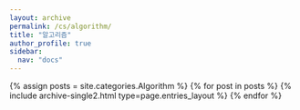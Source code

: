```yaml
---
layout: archive
permalink: /cs/algorithm/
title: "알고리즘"
author_profile: true
sidebar:
  nav: "docs"
---
```


{% assign posts = site.categories.Algorithm %}
{% for post in posts %} {% include archive-single2.html type=page.entries_layout %} {% endfor %}
